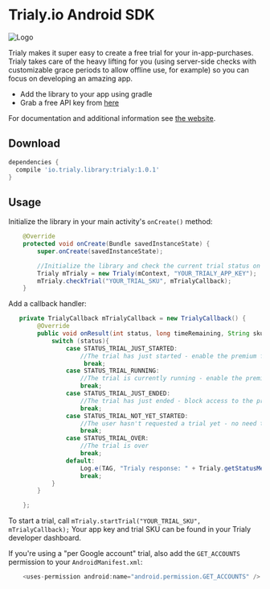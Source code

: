 Trialy.io Android SDK
============

![Logo](https://www.trialy.io/img/ic_launcher.png)

Trialy makes it super easy to create a free trial for your in-app-purchases. Trialy takes care of the heavy lifting for you (using server-side checks with customizable grace periods to allow offline use, for example) so you can focus on developing an amazing app.

 * Add the library to your app using gradle
 * Grab a free API key from [here][0]

For documentation and additional information see [the website][0].


Download
--------

```groovy
dependencies {
  compile 'io.trialy.library:trialy:1.0.1'
}
```

Usage
--------------------

Initialize the library in your main activity's `onCreate()` method:

```java
    @Override
    protected void onCreate(Bundle savedInstanceState) {
        super.onCreate(savedInstanceState);

        //Initialize the library and check the current trial status on every launch
        Trialy mTrialy = new Trialy(mContext, "YOUR_TRIALY_APP_KEY");
        mTrialy.checkTrial("YOUR_TRIAL_SKU", mTrialyCallback);
    }
```

Add a callback handler:

```java
   private TrialyCallback mTrialyCallback = new TrialyCallback() {
        @Override
        public void onResult(int status, long timeRemaining, String sku) {
            switch (status){
                case STATUS_TRIAL_JUST_STARTED:
                    //The trial has just started - enable the premium features for the user
                     break;
                case STATUS_TRIAL_RUNNING:
                    //The trial is currently running - enable the premium features for the user
                    break;
                case STATUS_TRIAL_JUST_ENDED:
                    //The trial has just ended - block access to the premium features
                    break;
                case STATUS_TRIAL_NOT_YET_STARTED:
                    //The user hasn't requested a trial yet - no need to do anything
                    break;
                case STATUS_TRIAL_OVER:
                    //The trial is over
                    break;
                default:
                    Log.e(TAG, "Trialy response: " + Trialy.getStatusMessage(status));
                    break;
            }
        }

    };
```

To start a trial, call `mTrialy.startTrial("YOUR_TRIAL_SKU", mTrialyCallback);`
Your app key and trial SKU can be found in your Trialy developer dashboard.

If you're using a "per Google account" trial, also add the `GET_ACCOUNTS` permission to your `AndroidManifest.xml`:

```java
    <uses-permission android:name="android.permission.GET_ACCOUNTS" />
```


 [0]: https://www.trialy.io